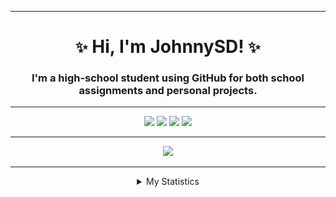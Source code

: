 <div align="center">
	<hr>
	<h1 id="title"><code>✨</code> Hi, I'm JohnnySD! <code>✨</code></h1>
	<h3>I'm a high-school student using GitHub for both school assignments and personal projects.</h3>
	<hr>
	<p>
		<img src="https://gpvc.arturio.dev/TurnipGuy30">
		<img src="https://img.shields.io/github/stars/TurnipGuy30">
		<a href="https://wakatime.com/@580a86f3-d10f-4415-ac5c-b9a0b252a2fb"><img src="https://wakatime.com/badge/user/580a86f3-d10f-4415-ac5c-b9a0b252a2fb.svg"></a>
		<a href="https://github.com/TurnipGuy30/TurnipGuy30/actions/workflows/metrics.yml"><img src="https://github.com/TurnipGuy30/TurnipGuy30/actions/workflows/metrics.yml/badge.svg?branch=main"></a>
	</p>
	<hr>
	<p>
		<img src="https://github-profile-trophy.vercel.app/?username=TurnipGuy30&theme=dracula&no-frame=true&column=-1">
	</p>
	<hr>
	<details>
		<summary>My Statistics</summary>
		<hr>
		<p>
			<img src="https://github-readme-stats.vercel.app/api/top-langs?username=turnipguy30&show_icons=false&locale=en&layout=compact&theme=transparent&langs_count=10&count_private=true&hide=Jupyter%20Notebook,CSV,SQL,SVG">
		</p>
		<p>
			<img src="https://raw.githubusercontent.com/TurnipGuy30/TurnipGuy30/main/github-metrics.svg">
		</p>
		<hr>
	</details>
</div>
